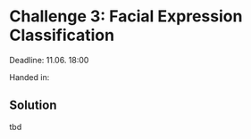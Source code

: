 # Challenge 3: Facial Expression Classification

Deadline: 11.06. 18:00 

Handed in: 

## Solution

tbd




